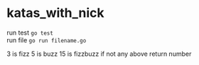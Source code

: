 # katas_with_nick

run test `go test`
<br>
run file `go run filename.go`

3 is fizz
5 is buzz
15 is fizzbuzz
if not any above return number